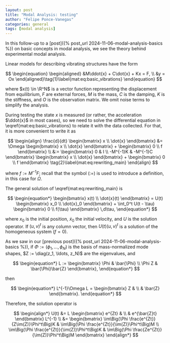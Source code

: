 ```yaml
---
layout: post
title: "Modal Analysis: testing"
author: "Felipe Ponce-Vanegas"
categories: general
tags: [modal analysis]
---
```


In this follow-up to a [post]({% post_url 2024-11-06-modal-analysis-basics %}) on basic concepts in modal analysis,
we see the theory behind experimental modal analysis.

Linear models for describing vibrating structures have the form

$$
\begin{equation}
\begin{aligned}
&M\ddot{x} + C\dot{x} + Kx = F, \\
&y = Ox
\end{aligned}\tag{1}\label{mat:eq:basic_vibrations}
\end{equation}
$$

where $x(t) \in \R^N$ is a vector function representing the displacement from equilibrium,
$F$ are external forces,
$M$ is the mass, $C$ is the damping, $K$ is the stiffness,
and $O$ is the observation matrix.
We omit noise terms to simplify the analysis.

During testing the state $x$ is measured (or rather, the acceleration $\ddot{x}$ in most cases), so
we need to solve the differential equation in \eqref{mat:eq:basic_vibrations} to
relate it with the data collected.
For that, it is more convenient to write it as

$$
\begin{align}
    \frac{d}{dt}
    \begin{bmatrix}
        x \\ \dot{x}
    \end{bmatrix}
    &=
    \Omega
    \begin{bmatrix}
        x \\ \dot{x}
    \end{bmatrix}
    +
    \begin{bmatrix}
        0 \\ f
    \end{bmatrix} \\
    &:=
    \begin{bmatrix}
        0 & I \\
        -M^{-1}K & -M^{-1}C
    \end{bmatrix}
    \begin{bmatrix}
        x \\ \dot{x}
    \end{bmatrix}
    +
    \begin{bmatrix}
        0 \\ f
    \end{bmatrix}
    \tag{2}\label{mat:eq:rewriting_main}
\end{align}
$$

where $f := M^{-1}F$;
recall that the symbol ($:=$) is used to introduce a definition, in this case for $\Omega$.

The general solution of \eqref{mat:eq:rewriting_main} is

$$
\begin{equation*}
    \begin{bmatrix}
        x(t) \\ \dot{x}(t)
    \end{bmatrix}
    =
    U(t)
    \begin{bmatrix}
        x_0 \\ \dot{x}_0
    \end{bmatrix}
    +
    \int_0^t U(t - \tau)
    \begin{bmatrix}
        0 \\ f(\tau)
    \end{bmatrix}
    \,d\tau,
\end{equation*}
$$

where $x_0$ is the initial position, $\dot{x}_0$ the initial velocity, and
$U$ is the solution operator.
If $(u, v)^t$ is any column vector, then $U(t)(u, v)^t$ is a solution of the homogeneous system ($f = 0$).

As we saw in our [previous post]({% post_url 2024-11-06-modal-analysis-basics %}),
if $\Phi := (\phi_1, \ldots, \phi_N)$ is the basis of mass-normalized mode shapes, $Z := \diag(z_1, \ldots, z_N)$ are the eigenvalues, and

$$
\begin{equation*}
    L :=
    \begin{bmatrix}
        \Phi & \bar{\Phi} \\
        \Phi Z & \bar{\Phi}\bar{Z}
    \end{bmatrix},
\end{equation*}
$$

then

$$
\begin{equation*}
    L^{-1}\Omega L =
    \begin{bmatrix}
        Z & \\
         & \bar{Z}
    \end{bmatrix}.
\end{equation*}
$$

Therefore, the solution operator is

$$
\begin{align*}
    U(t) &=
    L
    \begin{bmatrix}
        e^{Zt} & \\
         & e^{\bar{Z}t}
    \end{bmatrix}
    L^{-1} \\
    &=
    \begin{bmatrix}
        \im\Big(\Phi \frac{e^{Zt}}{Z\im(Z)}\Phi^t\Big)K & \im\Big(\Phi \frac{e^{Zt}}{\im(Z)}\Phi^t\Big)M \\
        \im\Big(\Phi \frac{e^{Zt}}{\im(Z)}\Phi^t\Big)K & \im\Big(\Phi \frac{Ze^{Zt}}{\im(Z)}\Phi^t\Big)M
    \end{bmatrix}
\end{align*}
$$
